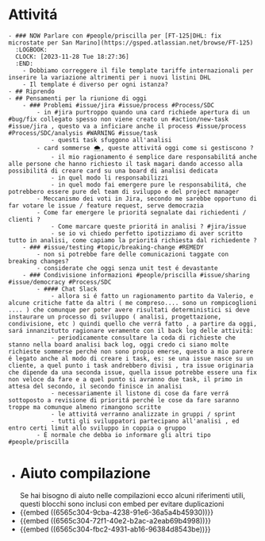 # Attivitá
	- ### NOW Parlare con #people/priscilla per [FT-125|DHL: fix microstate per San Marino](https://gsped.atlassian.net/browse/FT-125)
	  :LOGBOOK:
	  CLOCK: [2023-11-28 Tue 18:27:36]
	  :END:
		- Dobbiamo correggere il file template tariffe internazionali per inserire la variazione altrimenti per i nuovi listini DHL
		- Il template é diverso per ogni istanza?
	- ## Riprendo
	- ## Pensamenti per la riunione di oggi
		- ### Problemi #issue/jira #issue/process #Process/SDC
			- in #jira purtroppo quando una card richiede apertura di un #bug/fix collegato spesso non viene creato un #action/new-task #issue/jira , questo va a inficiare anche il process #issue/process #Process/SDC/analysis #WARNING #issue/task
				- questi task sfuggono all'analisi
			- card sommerse 🌨️, queste attivitá oggi come si gestiscono ?
				- il mio ragionamento é semplice dare responsabilitá anche alle persone che hanno richiesto il task magari dando accesso alla possibilitá di creare card su una board di analisi dedicata
				- in quel modo li responsabilizzi
				- in quel modo fai emergere pure le responsabilitá, che potrebbero essere pure del team di sviluppo e del project manager
			- Meccanismo dei voti in Jira, secondo me sarebbe opportuno di far votare le issue / feature request, serve democrazia
			- Come far emergere le prioritá segnalate dai richiedenti / clienti ?
				- Come marcare queste prioritá in analisi ? #jira/issue
				- se io vi chiedo perfetto ipotizziamo di aver scritto tutto in analisi, come capiamo la prioritá richiesta dal richiedente ?
		- ### #issue/testing #topic/breaking-change #REMEDY
			- non si potrebbe fare delle comunicazioni taggate con breaking changes?
			- considerate che oggi senza unit test é devastante
		- ### Condivisione informazioni #people/priscilla #issue/sharing #issue/democracy #Process/SDC
			- #### Chat Slack
				- allora si é fatto un ragionamento partito da Valerio, e alcune critiche fatte da altri ( me compreso.... sono un rompicoglioni .... ) che comunque per poter avere risultati deterministici si deve instaurare un processo di sviluppo ( analisi, progettazione, condivisione, etc ) quindi quello che verrá fatto , a partire da oggi, sará innanzitutto ragionare veramente con il back log delle attivitá:
				- periodicamente consultare la coda di richieste che stanno nella board analisi back log, oggi credo ci siano molte richieste sommerse perché non sono propio emerse, questo a mio parere é legato anche al modo di creare i task, es: se una issue nasce su un cliente, a quel punto i task andrebbero divisi , tra issue originaria che dipende da una seconda issue, quella issue potrebbe essere una fix non veloce da fare e a quel punto si avranno due task, il primo in attesa del secondo, il secondo finisce in analisi
				- necessariamente il listone di cose da fare verrá sottoposto a revisione di prioritá perché le cose da fare saranno troppe ma comunque almeno rimangono scritte
				- le attivitá verranno analizzate in gruppi / sprint
				- tutti gli sviluppatori partecipano all'analisi , ed entro certi limit allo sviluppo in coppia o gruppo
			- É normale che debba io informare gli altri tipo #people/priscilla
- # Aiuto compilazione
  Se hai bisogno di aiuto nelle compilazioni ecco alcuni riferimenti utili, questi blocchi sono inclusi con embed per evitare duplicazioni
- {{embed ((6565c304-9cba-4238-91e6-36a5a4b45930))}}
- {{embed ((6565c304-72f1-40e2-b2ac-a2eab69b4998))}}
- {{embed ((6565c304-fbc2-4931-ab16-96384d8543be))}}